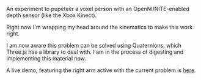 An experiment to pupeteer a voxel person with an OpenNI/NITE-enabled depth sensor (like the Xbox Kinect).

Right now I'm wrapping my head around the kinematics to make this work right.

I am now aware this problem can be solved using Quaternions, which Three.js has a library to deal with.  I am in the process of digesting and implementing this material now.

A live demo, featuring the right arm active with the current problem is [here](http://danfinlay.com/projects/voxeljs/zigfu/).